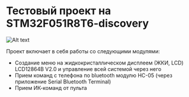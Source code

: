 # Тестовый проект на STM32F051R8T6-discovery
![Alt text](ReadmePhotos/all_plata.jpg)

Проект включает в себя работы со следующими модулями:
* Создание меню на жидкокристаллическом дисплеем (ЖКИ, LCD) LCD12864B V2.0 и управление всей системой через него
* Прием команд с телефона по bluetooth модулю HC-05 (через приложение Serial Bluetooth Terminal)
* Прием ИК-команд от пульта
